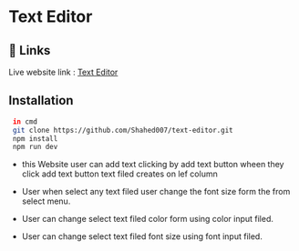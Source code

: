 # Text Editor

## 🔗 Links
Live website link :
[Text Editor](https://voluble-tapioca-1a1e06.netlify.app/)

## Installation


```bash
 in cmd
 git clone https://github.com/Shahed007/text-editor.git
 npm install 
 npm run dev
```



- this Website user can add text clicking by add text button wheen they click add text button text filed creates on lef column

- User when select any text filed user change the font size form the from select menu.

- User can change select text filed color form using color input filed.

- User can change select text filed font size using font input filed.

